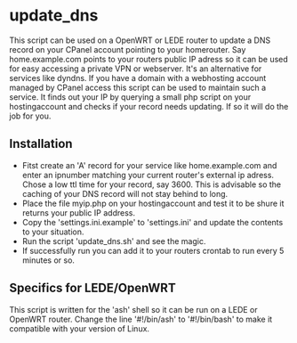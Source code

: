 # update_dns
This script can be used on a OpenWRT or LEDE router to update a DNS record on your CPanel account pointing to your homerouter. 
Say home.example.com points to your routers public IP adress so it can be used for easy accessing a private VPN or webserver.
It's an alternative for services like dyndns.
If you have a domain with a webhosting account managed by CPanel access this script can be used to maintain such a service.
It finds out your IP by querying a small php script on your hostingaccount and checks if your record needs updating. If so it will do the job for you.

## Installation
- Fitst create an 'A' record for your service like home.example.com and enter an ipnumber matching your current router's external ip adress. Chose a low ttl time for your record, say 3600. This is advisable so the caching of your DNS record will not stay behind to long.
- Place the file myip.php on your hostingaccount and test it to be shure it returns your public IP address.
- Copy the 'settings.ini.example' to 'settings.ini' and update the contents to your situation.
- Run the script 'update_dns.sh' and see the magic.
- If successfully run you can add it to your routers crontab to run every 5 minutes or so.

## Specifics for LEDE/OpenWRT
This script is written for the 'ash' shell so it can be run on a LEDE or OpenWRT router. Change the line '#!/bin/ash' to '#!/bin/bash' to make it compatible with your version of Linux.
